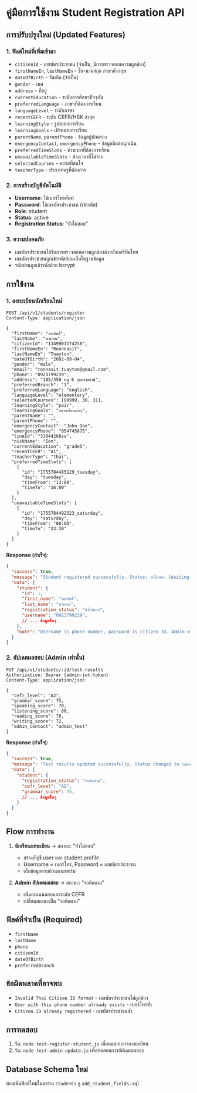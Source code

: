 # คู่มือการใช้งาน Student Registration API

## การปรับปรุงใหม่ (Updated Features)

### 1. ฟิลด์ใหม่ที่เพิ่มเข้ามา
- `citizenId` - เลขบัตรประชาชน (จำเป็น, มีการตรวจสอบความถูกต้อง)
- `firstNameEn`, `lastNameEn` - ชื่อ-นามสกุล ภาษาอังกฤษ
- `dateOfBirth` - วันเกิด (จำเป็น)
- `gender` - เพศ
- `address` - ที่อยู่
- `currentEducation` - ระดับการศึกษาปัจจุบัน
- `preferredLanguage` - ภาษาที่ต้องการเรียน
- `languageLevel` - ระดับภาษา
- `recentCEFR` - ระดับ CEFR/HSK ล่าสุด
- `learningStyle` - รูปแบบการเรียน
- `learningGoals` - เป้าหมายการเรียน
- `parentName`, `parentPhone` - ข้อมูลผู้ปกครอง
- `emergencyContact`, `emergencyPhone` - ข้อมูลติดต่อฉุกเฉิน
- `preferredTimeSlots` - ช่วงเวลาที่ต้องการเรียน
- `unavailableTimeSlots` - ช่วงเวลาที่ไม่ว่าง
- `selectedCourses` - คอร์สที่สนใจ
- `teacherType` - ประเภทครูที่ต้องการ

### 2. การสร้างบัญชีอัตโนมัติ
- **Username**: ใช้เบอร์โทรศัพท์
- **Password**: ใช้เลขบัตรประชาชน (เข้ารหัส)
- **Role**: student
- **Status**: active
- **Registration Status**: "ยังไม่สอบ"

### 3. ความปลอดภัย
- เลขบัตรประชาชนได้รับการตรวจสอบความถูกต้องด้วยอัลกอริทึมไทย
- เลขบัตรประชาชนถูกเข้ารหัสก่อนเก็บในฐานข้อมูล
- รหัสผ่านถูกเข้ารหัสด้วย bcrypt

## การใช้งาน

### 1. ลงทะเบียนนักเรียนใหม่
```http
POST /api/v1/students/register
Content-Type: application/json

{
  "firstName": "รณสิทธิ์",
  "lastName": "ทวยทน", 
  "citizenId": "1349901174258",
  "firstNameEn": "Ronnnasit",
  "lastNameEn": "Tuayton",
  "dateOfBirth": "2002-09-04",
  "gender": "male",
  "email": "ronnasit.tuayton@gmail.com", 
  "phone": "0923799239",
  "address": "105/350 หมู่ 6 อุบลราชธานี",
  "preferredBranch": "1",
  "preferredLanguage": "english",
  "languageLevel": "elementary", 
  "selectedCourses": [99999, 30, 31],
  "learningStyle": "pair",
  "learningGoals": "อยากเรียนเก่งๆ",
  "parentName": "",
  "parentPhone": "",
  "emergencyContact": "John Doe",
  "emergencyPhone": "054745875",
  "lineId": "33044268ss",
  "nickName": "Ion",
  "currentEducation": "grade5",
  "recentCEFR": "A1",
  "teacherType": "thai",
  "preferredTimeSlots": [
    {
      "id": "1755784485129_tuesday",
      "day": "tuesday", 
      "timeFrom": "13:00",
      "timeTo": "16:00"
    }
  ],
  "unavailableTimeSlots": [
    {
      "id": "1755784492323_saturday",
      "day": "saturday",
      "timeFrom": "00:00", 
      "timeTo": "23:30"
    }
  ]
}
```

**Response (สำเร็จ):**
```json
{
  "success": true,
  "message": "Student registered successfully. Status: ยังไม่สอบ (Waiting for test)",
  "data": {
    "student": {
      "id": 1,
      "first_name": "รณสิทธิ์",
      "last_name": "ทวยทน",
      "registration_status": "ยังไม่สอบ",
      "username": "0923799239",
      // ... ข้อมูลอื่นๆ
    },
    "note": "Username is phone number, password is citizen ID. Admin will update test scores later."
  }
}
```

### 2. อัปเดตผลสอบ (Admin เท่านั้น)
```http
PUT /api/v1/students/:id/test-results
Authorization: Bearer {admin-jwt-token}
Content-Type: application/json

{
  "cefr_level": "A2",
  "grammar_score": 75,
  "speaking_score": 70,
  "listening_score": 80,
  "reading_score": 78,
  "writing_score": 72,
  "admin_contact": "admin_test"
}
```

**Response (สำเร็จ):**
```json
{
  "success": true,
  "message": "Test results updated successfully. Status changed to รอติดตาม",
  "data": {
    "student": {
      "registration_status": "รอติดตาม",
      "cefr_level": "A2",
      "grammar_score": 75,
      // ... ข้อมูลอื่นๆ
    }
  }
}
```

## Flow การทำงาน

1. **นักเรียนลงทะเบียน** → สถานะ: "ยังไม่สอบ"
   - สร้างบัญชี user และ student profile
   - Username = เบอร์โทร, Password = เลขบัตรประชาชน
   - เก็บข้อมูลครบถ้วนตามฟอร์ม

2. **Admin อัปเดตผลสอบ** → สถานะ: "รอติดตาม" 
   - เพิ่มคะแนนสอบและระดับ CEFR
   - เปลี่ยนสถานะเป็น "รอติดตาม"

## ฟิลด์ที่จำเป็น (Required)
- `firstName`
- `lastName`
- `phone`
- `citizenId`
- `dateOfBirth` 
- `preferredBranch`

## ข้อผิดพลาดที่อาจพบ
- `Invalid Thai Citizen ID format` - เลขบัตรประชาชนไม่ถูกต้อง
- `User with this phone number already exists` - เบอร์โทรซ้ำ
- `Citizen ID already registered` - เลขบัตรประชาชนซ้ำ

## การทดสอบ
1. รัน: `node test-register-student.js` เพื่อทดสอบการลงทะเบียน
2. รัน: `node test-admin-update.js` เพื่อทดสอบการอัปเดตผลสอบ

## Database Schema ใหม่
ต้องเพิ่มฟิลด์ใหม่ในตาราง `students` ดู `add_student_fields.sql`
